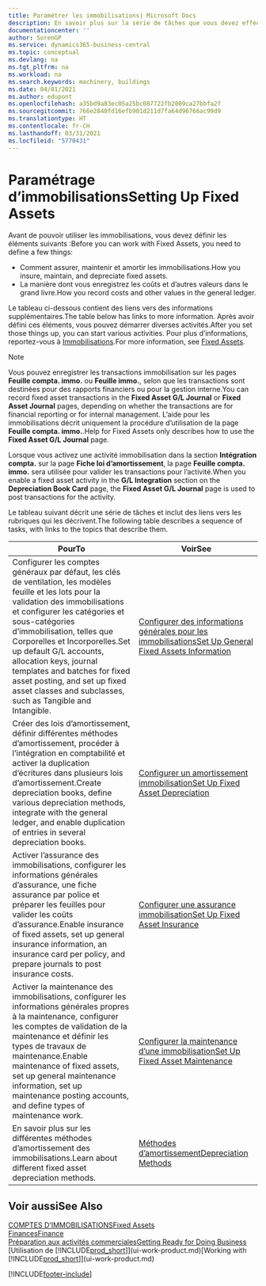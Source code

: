 ```yaml
---
title: Paramétrer les immobilisations| Microsoft Docs
description: En savoir plus sur la série de tâches que vous devez effectuer pour configurer les immobilisations, telles que les machines ou les bâtiments.
documentationcenter: ''
author: SorenGP
ms.service: dynamics365-business-central
ms.topic: conceptual
ms.devlang: na
ms.tgt_pltfrm: na
ms.workload: na
ms.search.keywords: machinery, buildings
ms.date: 04/01/2021
ms.author: edupont
ms.openlocfilehash: a35bd9a83ec05a25bc087722fb2009ca27bbfa2f
ms.sourcegitcommit: 766e2840fd16efb901d211d7fa64d96766ac99d9
ms.translationtype: HT
ms.contentlocale: fr-CH
ms.lasthandoff: 03/31/2021
ms.locfileid: "5770431"
---
```

# <a name="setting-up-fixed-assets"></a><span data-ttu-id="1ef0b-103">Paramétrage d’immobilisations</span><span class="sxs-lookup"><span data-stu-id="1ef0b-103">Setting Up Fixed Assets</span></span>
<span data-ttu-id="1ef0b-104">Avant de pouvoir utiliser les immobilisations, vous devez définir les éléments suivants :</span><span class="sxs-lookup"><span data-stu-id="1ef0b-104">Before you can work with Fixed Assets, you need to define a few things:</span></span>  

* <span data-ttu-id="1ef0b-105">Comment assurer, maintenir et amortir les immobilisations.</span><span class="sxs-lookup"><span data-stu-id="1ef0b-105">How you insure, maintain, and depreciate fixed assets.</span></span>  
* <span data-ttu-id="1ef0b-106">La manière dont vous enregistrez les coûts et d’autres valeurs dans le grand livre.</span><span class="sxs-lookup"><span data-stu-id="1ef0b-106">How you record costs and other values in the general ledger.</span></span>  

<span data-ttu-id="1ef0b-107">Le tableau ci-dessous contient des liens vers des informations supplémentaires.</span><span class="sxs-lookup"><span data-stu-id="1ef0b-107">The table below has links to more information.</span></span> <span data-ttu-id="1ef0b-108">Après avoir défini ces éléments, vous pouvez démarrer diverses activités.</span><span class="sxs-lookup"><span data-stu-id="1ef0b-108">After you set those things up, you can start various activities.</span></span> <span data-ttu-id="1ef0b-109">Pour plus d’informations, reportez-vous à [Immobilisations](fa-manage.md).</span><span class="sxs-lookup"><span data-stu-id="1ef0b-109">For more information, see [Fixed Assets](fa-manage.md).</span></span>  

> [!NOTE]  
>   <span data-ttu-id="1ef0b-110">Vous pouvez enregistrer les transactions immobilisation sur les pages **Feuille compta. immo.** ou **Feuille immo.**, selon que les transactions sont destinées pour des rapports financiers ou pour la gestion interne.</span><span class="sxs-lookup"><span data-stu-id="1ef0b-110">You can record fixed asset transactions in the **Fixed Asset G/L Journal** or **Fixed Asset Journal** pages, depending on whether the transactions are for financial reporting or for internal management.</span></span> <span data-ttu-id="1ef0b-111">L’aide pour les immobilisations décrit uniquement la procédure d’utilisation de la page **Feuille compta. immo.**.</span><span class="sxs-lookup"><span data-stu-id="1ef0b-111">Help for Fixed Assets only describes how to use the **Fixed Asset G/L Journal** page.</span></span>  

<span data-ttu-id="1ef0b-112">Lorsque vous activez une activité immobilisation dans la section **Intégration compta.** sur la page **Fiche loi d’amortissement**, la page **Feuille compta. immo.** sera utilisée pour valider les transactions pour l’activité.</span><span class="sxs-lookup"><span data-stu-id="1ef0b-112">When you enable a fixed asset activity in the **G/L Integration** section on the **Depreciation Book Card** page, the **Fixed Asset G/L Journal** page is used to post transactions for the activity.</span></span>

<span data-ttu-id="1ef0b-113">Le tableau suivant décrit une série de tâches et inclut des liens vers les rubriques qui les décrivent.</span><span class="sxs-lookup"><span data-stu-id="1ef0b-113">The following table describes a sequence of tasks, with links to the topics that describe them.</span></span>  

| <span data-ttu-id="1ef0b-114">Pour</span><span class="sxs-lookup"><span data-stu-id="1ef0b-114">To</span></span> | <span data-ttu-id="1ef0b-115">Voir</span><span class="sxs-lookup"><span data-stu-id="1ef0b-115">See</span></span> |
| --- | --- |
| <span data-ttu-id="1ef0b-116">Configurer les comptes généraux par défaut, les clés de ventilation, les modèles feuille et les lots pour la validation des immobilisations et configurer les catégories et sous-catégories d’immobilisation, telles que Corporelles et Incorporelles.</span><span class="sxs-lookup"><span data-stu-id="1ef0b-116">Set up default G/L accounts, allocation keys, journal templates and batches for fixed asset posting, and set up fixed asset classes and subclasses, such as Tangible and Intangible.</span></span> |[<span data-ttu-id="1ef0b-117">Configurer des informations générales pour les immobilisations</span><span class="sxs-lookup"><span data-stu-id="1ef0b-117">Set Up General Fixed Assets Information</span></span>](fa-how-setup-general.md) |
| <span data-ttu-id="1ef0b-118">Créer des lois d’amortissement, définir différentes méthodes d’amortissement, procéder à l’intégration en comptabilité et activer la duplication d’écritures dans plusieurs lois d’amortissement.</span><span class="sxs-lookup"><span data-stu-id="1ef0b-118">Create depreciation books, define various depreciation methods, integrate with the general ledger, and enable duplication of entries in several depreciation books.</span></span> |[<span data-ttu-id="1ef0b-119">Configurer un amortissement immobilisation</span><span class="sxs-lookup"><span data-stu-id="1ef0b-119">Set Up Fixed Asset Depreciation</span></span>](fa-how-setup-depreciation.md) |
| <span data-ttu-id="1ef0b-120">Activer l’assurance des immobilisations, configurer les informations générales d’assurance, une fiche assurance par police et préparer les feuilles pour valider les coûts d’assurance.</span><span class="sxs-lookup"><span data-stu-id="1ef0b-120">Enable insurance of fixed assets, set up general insurance information, an insurance card per policy, and prepare journals to post insurance costs.</span></span> |[<span data-ttu-id="1ef0b-121">Configurer une assurance immobilisation</span><span class="sxs-lookup"><span data-stu-id="1ef0b-121">Set Up Fixed Asset Insurance</span></span>](fa-how-setup-insurance.md) |
| <span data-ttu-id="1ef0b-122">Activer la maintenance des immobilisations, configurer les informations générales propres à la maintenance, configurer les comptes de validation de la maintenance et définir les types de travaux de maintenance.</span><span class="sxs-lookup"><span data-stu-id="1ef0b-122">Enable maintenance of fixed assets, set up general maintenance information, set up maintenance posting accounts, and define types of maintenance work.</span></span> |[<span data-ttu-id="1ef0b-123">Configurer la maintenance d’une immobilisation</span><span class="sxs-lookup"><span data-stu-id="1ef0b-123">Set Up Fixed Asset Maintenance</span></span>](fa-how-setup-maintenance.md) |
| <span data-ttu-id="1ef0b-124">En savoir plus sur les différentes méthodes d’amortissement des immobilisations.</span><span class="sxs-lookup"><span data-stu-id="1ef0b-124">Learn about different fixed asset depreciation methods.</span></span> |[<span data-ttu-id="1ef0b-125">Méthodes d’amortissement</span><span class="sxs-lookup"><span data-stu-id="1ef0b-125">Depreciation Methods</span></span>](fa-depreciation-methods.md) |

## <a name="see-also"></a><span data-ttu-id="1ef0b-126">Voir aussi</span><span class="sxs-lookup"><span data-stu-id="1ef0b-126">See Also</span></span>
[<span data-ttu-id="1ef0b-127">COMPTES D’IMMOBILISATIONS</span><span class="sxs-lookup"><span data-stu-id="1ef0b-127">Fixed Assets</span></span>](fa-manage.md)  
[<span data-ttu-id="1ef0b-128">Finances</span><span class="sxs-lookup"><span data-stu-id="1ef0b-128">Finance</span></span>](finance.md)  
[<span data-ttu-id="1ef0b-129">Préparation aux activités commerciales</span><span class="sxs-lookup"><span data-stu-id="1ef0b-129">Getting Ready for Doing Business</span></span>](ui-get-ready-business.md)  
<span data-ttu-id="1ef0b-130">[Utilisation de [!INCLUDE[prod_short](includes/prod_short.md)]](ui-work-product.md)</span><span class="sxs-lookup"><span data-stu-id="1ef0b-130">[Working with [!INCLUDE[prod_short](includes/prod_short.md)]](ui-work-product.md)</span></span>


[!INCLUDE[footer-include](includes/footer-banner.md)]